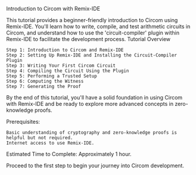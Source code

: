Introduction to Circom with Remix-IDE

This tutorial provides a beginner-friendly introduction to Circom using Remix-IDE. You'll learn how to write, compile, and test arithmetic circuits in Circom, and understand how to use the 'circuit-compiler' plugin within Remix-IDE to facilitate the development process.
Tutorial Overview

```
Step 1: Introduction to Circom and Remix-IDE
Step 2: Setting Up Remix-IDE and Installing the Circuit-Compiler Plugin
Step 3: Writing Your First Circom Circuit
Step 4: Compiling the Circuit Using the Plugin
Step 5: Performing a Trusted Setup
Step 6: Computing the Witness
Step 7: Generating the Proof
```

By the end of this tutorial, you'll have a solid foundation in using Circom with Remix-IDE and be ready to explore more advanced concepts in zero-knowledge proofs.

Prerequisites:

```
Basic understanding of cryptography and zero-knowledge proofs is helpful but not required.
Internet access to use Remix-IDE.
```

Estimated Time to Complete: Approximately 1 hour.

Proceed to the first step to begin your journey into Circom development.
